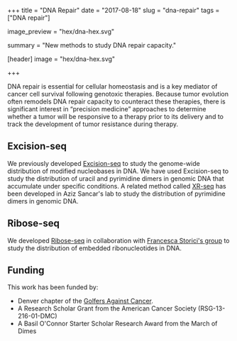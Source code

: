 +++
title = "DNA Repair"
date = "2017-08-18"
slug = "dna-repair"
tags = ["DNA repair"]

image_preview = "hex/dna-hex.svg"

summary = "New methods to study DNA repair capacity."

[header]
  image = "hex/dna-hex.svg"

+++

DNA repair is essential for cellular homeostasis and is a key mediator of cancer cell survival following genotoxic therapies. Because tumor evolution often remodels DNA repair capacity to counteract these therapies, there is significant interest in “precision medicine” approaches to determine whether a tumor will be responsive to a therapy prior to its delivery and to track the development of tumor resistance during therapy.

## Excision-seq

We previously developed [Excision-seq](/publication/2014/bryan) to study the genome-wide distribution of modified nucleobases in DNA. We have used Excision-seq to study the distribution of uracil and pyrimidine dimers in genomic DNA that accumulate under specific conditions. A related method called [XR-seq](https://www.ncbi.nlm.nih.gov/pubmed/?term=Sancar+A+AND+XR-seq) has been developed in Aziz Sancar's lab to study the distribution of pyrimidine dimers in genomic DNA.

## Ribose-seq 

We developed [Ribose-seq](/publication/2015/koh) in collaboration with [Francesca Storici's group](http://biosci.gatech.edu/people/francesca-storici) to study the distribution of embedded ribonucleotides in DNA.

## Funding

This work has been funded by:

- Denver chapter of the [Golfers Against Cancer](/post/golfers-against-cancer).
- A Research Scholar Grant from the American Cancer Society (RSG-13-216-01-DMC)
- A Basil O'Connor Starter Scholar Research Award from the March of Dimes
